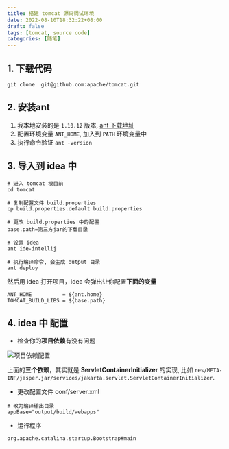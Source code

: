 ```yaml
---
title: 搭建 tomcat 源码调试环境
date: 2022-08-10T18:32:22+08:00
draft: false
tags: [tomcat, source code]
categories: [随笔]
---
```


## 1. 下载代码

```shell
git clone  git@github.com:apache/tomcat.git
```

## 2. 安装ant

1. 我本地安装的是 `1.10.12` 版本, [ant 下载地址](https://ant.apache.org/bindownload.cgi)
2. 配置环境变量 `ANT_HOME`, 加入到 `PATH` 环境变量中
3. 执行命令验证 `ant -version`

## 3. 导入到 idea 中

```shell
# 进入 tomcat 根目前
cd tomcat 

# 复制配置文件 build.properties
cp build.properties.default build.properties

# 更改 build.properties 中的配置
base.path=第三方jar的下载目录

# 设置 idea
ant ide-intellij

# 执行编译命令, 会生成 output 目录
ant deploy
```

然后用 idea 打开项目，idea 会弹出让你配置**下面的变量**

```shell
ANT_HOME          = ${ant.home}
TOMCAT_BUILD_LIBS = ${base.path}
```

## 4. idea 中 配置

* 检查你的**项目依赖**有没有问题


![项目依赖配置](/ooooo-notes/images/tomcat-source-code-env-dependencies.png "项目依赖配置")

上面的**三个依赖**，其实就是 **ServletContainerInitializer** 的实现, 比如 `res/META-INF/jasper.jar/services/jakarta.servlet.ServletContainerInitializer`.

* 更改配置文件 conf/server.xml

```shell
# 改为编译输出目录
appBase="output/build/webapps"
```

* 运行程序 

`org.apache.catalina.startup.Bootstrap#main`